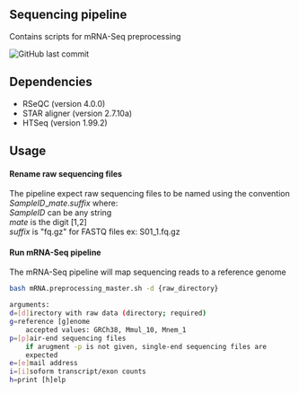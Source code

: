 ## Sequencing pipeline
Contains scripts for mRNA-Seq preprocessing

<!-- badges: start -->
![GitHub last commit](https://img.shields.io/github/last-commit/sekalylab/mRNAseq/aws)
<!-- badges: end -->

## Dependencies
- RSeQC (version 4.0.0)  
- STAR aligner (version 2.7.10a)  
- HTSeq (version 1.99.2)  

## Usage
#### Rename raw sequencing files
The pipeline expect raw sequencing files to be named using the convention
*SampleID*_*mate*.*suffix* where:  
*SampleID* can be any string  
*mate* is the digit [1,2]  
*suffix* is "fq.gz" for FASTQ files
ex: S01_1.fq.gz

#### Run mRNA-Seq pipeline
The mRNA-Seq pipeline will map sequencing reads to a reference
genome
```bash
bash mRNA.preprocessing_master.sh -d {raw_directory}

arguments:  
d=[d]irectory with raw data (directory; required)  
g=reference [g]enome  
    accepted values: GRCh38, Mmul_10, Mnem_1  
p=[p]air-end sequencing files  
    if arugment -p is not given, single-end sequencing files are  
    expected
e=[e]mail address 
i=[i]soform transcript/exon counts  
h=print [h]elp
```
